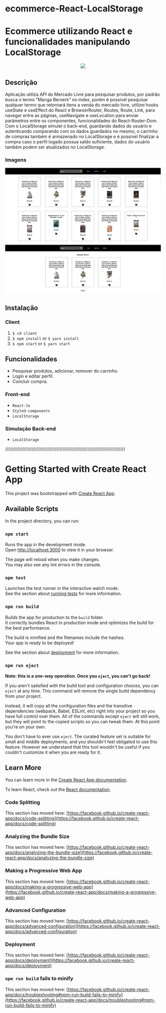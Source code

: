 # ecommerce-React-LocalStorage

# Ecommerce utilizando React e funcionalidades manipulando LocalStorage
<p align="center">
  <img src="imgs/gif.gif" >
</p>

## Descrição

Aplicação utiliza API do Mercado Livre para pesquisar produtos, por padrão busca o termo "Manga Berserk" no index, porém é possivel pesquisar qualquer termo que retornará itens a venda do mercado livre, utilizei hooks useState e useEffect do React e BrowserRouter, Routes, Route, Link, para navegar entre as páginas, useNavigate e useLocation para enviar parâmetros entre os componentes, funcionalidades do React-Router-Dom. Com o LocalStorage simulei o back-end, guardando dados do usuário e autenticando comparando com os dados guardados no mesmo, o carrinho de compras também é armazenado no LocalStorage e é possível finalizar a compra caso o perfil logado possua saldo suficiente, dados do usuário também podem ser atualizados no LocalStorage.

### Imagens

<img src="imgs/home.PNG" >
<img src="imgs/cart.PNG" >


## Instalação

### Client

  1. `$ cd client`
  2. `$ npm install` or `$ yarn install`
  3. `$ npm start` or `$ yarn start`

## Funcionalidades

+ Pesquisar produtos, adicionar, remover do carrinho.
+ Login e editar perfil.
+ Concluir compra.

### Front-end
+ `React-Js`
+ `Styled-components`
+ `LocalStorage` 
 


### Simulação Back-end

+ `LocalStorage`

/////////////////////////////////////////////////////////////////////////////
# Getting Started with Create React App

This project was bootstrapped with [Create React App](https://github.com/facebook/create-react-app).

## Available Scripts

In the project directory, you can run:

### `npm start`

Runs the app in the development mode.\
Open [http://localhost:3000](http://localhost:3000) to view it in your browser.

The page will reload when you make changes.\
You may also see any lint errors in the console.

### `npm test`

Launches the test runner in the interactive watch mode.\
See the section about [running tests](https://facebook.github.io/create-react-app/docs/running-tests) for more information.

### `npm run build`

Builds the app for production to the `build` folder.\
It correctly bundles React in production mode and optimizes the build for the best performance.

The build is minified and the filenames include the hashes.\
Your app is ready to be deployed!

See the section about [deployment](https://facebook.github.io/create-react-app/docs/deployment) for more information.

### `npm run eject`

**Note: this is a one-way operation. Once you `eject`, you can't go back!**

If you aren't satisfied with the build tool and configuration choices, you can `eject` at any time. This command will remove the single build dependency from your project.

Instead, it will copy all the configuration files and the transitive dependencies (webpack, Babel, ESLint, etc) right into your project so you have full control over them. All of the commands except `eject` will still work, but they will point to the copied scripts so you can tweak them. At this point you're on your own.

You don't have to ever use `eject`. The curated feature set is suitable for small and middle deployments, and you shouldn't feel obligated to use this feature. However we understand that this tool wouldn't be useful if you couldn't customize it when you are ready for it.

## Learn More

You can learn more in the [Create React App documentation](https://facebook.github.io/create-react-app/docs/getting-started).

To learn React, check out the [React documentation](https://reactjs.org/).

### Code Splitting

This section has moved here: [https://facebook.github.io/create-react-app/docs/code-splitting](https://facebook.github.io/create-react-app/docs/code-splitting)

### Analyzing the Bundle Size

This section has moved here: [https://facebook.github.io/create-react-app/docs/analyzing-the-bundle-size](https://facebook.github.io/create-react-app/docs/analyzing-the-bundle-size)

### Making a Progressive Web App

This section has moved here: [https://facebook.github.io/create-react-app/docs/making-a-progressive-web-app](https://facebook.github.io/create-react-app/docs/making-a-progressive-web-app)

### Advanced Configuration

This section has moved here: [https://facebook.github.io/create-react-app/docs/advanced-configuration](https://facebook.github.io/create-react-app/docs/advanced-configuration)

### Deployment

This section has moved here: [https://facebook.github.io/create-react-app/docs/deployment](https://facebook.github.io/create-react-app/docs/deployment)

### `npm run build` fails to minify

This section has moved here: [https://facebook.github.io/create-react-app/docs/troubleshooting#npm-run-build-fails-to-minify](https://facebook.github.io/create-react-app/docs/troubleshooting#npm-run-build-fails-to-minify)
